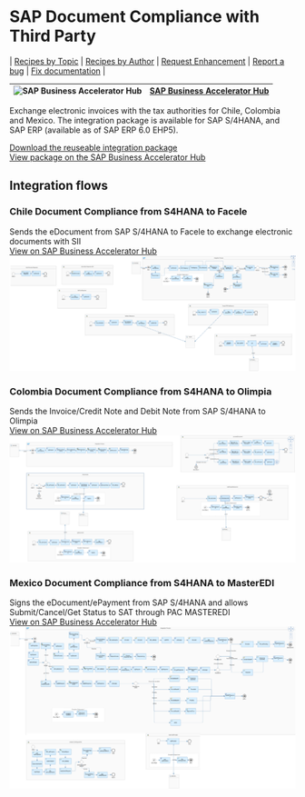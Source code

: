 # SAP Document Compliance with Third Party 

\| [Recipes by Topic](../../readme.md ) \| [Recipes by Author](../../author.md ) \| [Request Enhancement](https://github.com/SAP-samples/cloud-integration-flow/issues/new?assignees=&labels=Recipe%20Fix,enhancement&template=recipe-request.md&title=Improve%20SAP%20Document%20Compliance%20with%20Third%20Party%20-%20eDocuments ) \| [Report a bug](https://github.com/SAP-samples/cloud-integration-flow/issues/new?assignees=&labels=Recipe%20Fix,bug&template=bug_report.md&title=Issue%20with%20SAP%20Document%20Compliance%20with%20Third%20Party%20-%20eDocuments ) \| [Fix documentation](https://github.com/SAP-samples/cloud-integration-flow/issues/new?assignees=&labels=Recipe%20Fix,documentation&template=bug_report.md&title=Docu%20fix%20SAP%20Document%20Compliance%20with%20Third%20Party%20-%20eDocuments ) \|

![SAP Business Accelerator Hub](https://github.com/SAPAPIBusinessHub.png?size=50 ) | [SAP Business Accelerator Hub](https://api.sap.com/allcommunity) |
----|----|

Exchange electronic invoices with the tax authorities for Chile, Colombia and Mexico. The integration package is available for SAP S/4HANA, and SAP ERP (available as of SAP ERP 6.0 EHP5).

[Download the reuseable integration package](SAPDocumentCompliancewithThirdParty-eDocuments.zip)\
[View package on the SAP Business Accelerator Hub](https://api.sap.com/package/SAPS4HANAIntegrationwithThirdPartyeDocuments/overview)

## Integration flows

### Chile Document Compliance from S4HANA to Facele
Sends the eDocument from SAP S/4HANA to Facele to exchange electronic documents with SII\
[View on SAP Business Accelerator Hub](https://api.sap.com/integrationflow/Chile_Document_Compliance_from_S4HANA_to_Facele)
![Chile Document Compliance from S4HANA to Facele](chile-document-compliance-from-s4hana-to-facele.png)

### Colombia Document Compliance from S4HANA to Olimpia
Sends the Invoice/Credit Note and Debit Note from SAP S/4HANA to Olimpia\
[View on SAP Business Accelerator Hub](https://api.sap.com/integrationflow/Colombia_Document_Compliance_from_S4HANA_to_Olimpia)
![Colombia Document Compliance from S4HANA to Olimpia](colombia-document-compliance-from-s4hana-to-olimpia.png)

### Mexico Document Compliance from S4HANA to MasterEDI
Signs the eDocument/ePayment from SAP S/4HANA and allows Submit/Cancel/Get Status to SAT through PAC MASTEREDI\
[View on SAP Business Accelerator Hub](https://api.sap.com/integrationflow/Mexico_Document_Compliance_from_S4HANA_to_MasterEDI)
![Mexico Document Compliance from S4HANA to MasterEDI](mexico-document-compliance-from-s4hana-to-masteredi.png)
